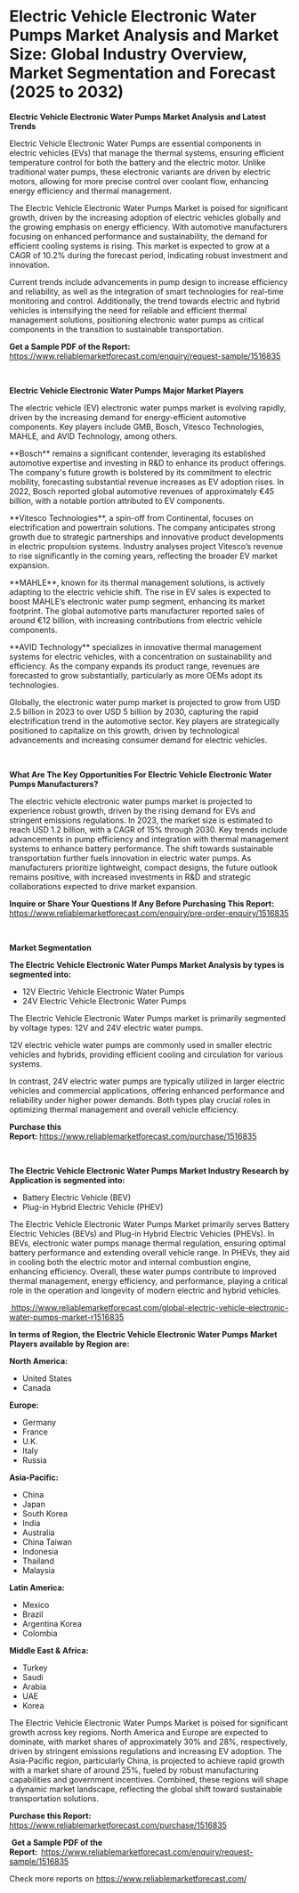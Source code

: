 <p><h1>Electric Vehicle Electronic Water Pumps Market Analysis and Market Size: Global Industry Overview, Market Segmentation and Forecast (2025 to 2032)</h1></p><p><strong>Electric Vehicle Electronic Water Pumps Market Analysis and Latest Trends</strong></p>
<p><p>Electric Vehicle Electronic Water Pumps are essential components in electric vehicles (EVs) that manage the thermal systems, ensuring efficient temperature control for both the battery and the electric motor. Unlike traditional water pumps, these electronic variants are driven by electric motors, allowing for more precise control over coolant flow, enhancing energy efficiency and thermal management.</p><p>The Electric Vehicle Electronic Water Pumps Market is poised for significant growth, driven by the increasing adoption of electric vehicles globally and the growing emphasis on energy efficiency. With automotive manufacturers focusing on enhanced performance and sustainability, the demand for efficient cooling systems is rising. This market is expected to grow at a CAGR of 10.2% during the forecast period, indicating robust investment and innovation.</p><p>Current trends include advancements in pump design to increase efficiency and reliability, as well as the integration of smart technologies for real-time monitoring and control. Additionally, the trend towards electric and hybrid vehicles is intensifying the need for reliable and efficient thermal management solutions, positioning electronic water pumps as critical components in the transition to sustainable transportation.</p></p>
<p><strong>Get a Sample PDF of the Report:&nbsp;</strong> <a href="https://www.reliablemarketforecast.com/enquiry/request-sample/1516835?utm_campaign=3538&utm_medium=2&utm_source=Github&utm_content=ia&utm_term=30032025&utm_id=electric-vehicle-electronic-water-pumps">https://www.reliablemarketforecast.com/enquiry/request-sample/1516835</a></p>
<p>&nbsp;</p>
<p><strong>Electric Vehicle Electronic Water Pumps Major Market Players</strong></p>
<p><p>The electric vehicle (EV) electronic water pumps market is evolving rapidly, driven by the increasing demand for energy-efficient automotive components. Key players include GMB, Bosch, Vitesco Technologies, MAHLE, and AVID Technology, among others.</p><p>**Bosch** remains a significant contender, leveraging its established automotive expertise and investing in R&D to enhance its product offerings. The company's future growth is bolstered by its commitment to electric mobility, forecasting substantial revenue increases as EV adoption rises. In 2022, Bosch reported global automotive revenues of approximately €45 billion, with a notable portion attributed to EV components.</p><p>**Vitesco Technologies**, a spin-off from Continental, focuses on electrification and powertrain solutions. The company anticipates strong growth due to strategic partnerships and innovative product developments in electric propulsion systems. Industry analyses project Vitesco’s revenue to rise significantly in the coming years, reflecting the broader EV market expansion.</p><p>**MAHLE**, known for its thermal management solutions, is actively adapting to the electric vehicle shift. The rise in EV sales is expected to boost MAHLE’s electronic water pump segment, enhancing its market footprint. The global automotive parts manufacturer reported sales of around €12 billion, with increasing contributions from electric vehicle components.</p><p>**AVID Technology** specializes in innovative thermal management systems for electric vehicles, with a concentration on sustainability and efficiency. As the company expands its product range, revenues are forecasted to grow substantially, particularly as more OEMs adopt its technologies.</p><p>Globally, the electronic water pump market is projected to grow from USD 2.5 billion in 2023 to over USD 5 billion by 2030, capturing the rapid electrification trend in the automotive sector. Key players are strategically positioned to capitalize on this growth, driven by technological advancements and increasing consumer demand for electric vehicles.</p></p>
<p>&nbsp;</p>
<p><strong>What Are The Key Opportunities For Electric Vehicle Electronic Water Pumps Manufacturers?</strong></p>
<p><p>The electric vehicle electronic water pumps market is projected to experience robust growth, driven by the rising demand for EVs and stringent emissions regulations. In 2023, the market size is estimated to reach USD 1.2 billion, with a CAGR of 15% through 2030. Key trends include advancements in pump efficiency and integration with thermal management systems to enhance battery performance. The shift towards sustainable transportation further fuels innovation in electric water pumps. As manufacturers prioritize lightweight, compact designs, the future outlook remains positive, with increased investments in R&D and strategic collaborations expected to drive market expansion.</p></p>
<p><strong>Inquire or Share Your Questions If Any Before Purchasing This Report:</strong> <a href="https://www.reliablemarketforecast.com/enquiry/pre-order-enquiry/1516835?utm_campaign=3538&utm_medium=2&utm_source=Github&utm_content=ia&utm_term=30032025&utm_id=electric-vehicle-electronic-water-pumps">https://www.reliablemarketforecast.com/enquiry/pre-order-enquiry/1516835</a></p>
<p>&nbsp;</p>
<p><strong>Market Segmentation</strong></p>
<p><strong>The Electric Vehicle Electronic Water Pumps Market Analysis by types is segmented into:</strong></p>
<p><ul><li>12V Electric Vehicle Electronic Water Pumps</li><li>24V Electric Vehicle Electronic Water Pumps</li></ul></p>
<p><p>The Electric Vehicle Electronic Water Pumps market is primarily segmented by voltage types: 12V and 24V electric water pumps. </p><p>12V electric vehicle water pumps are commonly used in smaller electric vehicles and hybrids, providing efficient cooling and circulation for various systems. </p><p>In contrast, 24V electric water pumps are typically utilized in larger electric vehicles and commercial applications, offering enhanced performance and reliability under higher power demands. Both types play crucial roles in optimizing thermal management and overall vehicle efficiency.</p></p>
<p><strong>Purchase this Report:&nbsp;</strong><a href="https://www.reliablemarketforecast.com/purchase/1516835?utm_campaign=3538&utm_medium=2&utm_source=Github&utm_content=ia&utm_term=30032025&utm_id=electric-vehicle-electronic-water-pumps">https://www.reliablemarketforecast.com/purchase/1516835</a></p>
<p>&nbsp;</p>
<p><strong>The Electric Vehicle Electronic Water Pumps Market Industry Research by Application is segmented into:</strong></p>
<p><ul><li>Battery Electric Vehicle (BEV)</li><li>Plug-in Hybrid Electric Vehicle (PHEV)</li></ul></p>
<p><p>The Electric Vehicle Electronic Water Pumps Market primarily serves Battery Electric Vehicles (BEVs) and Plug-in Hybrid Electric Vehicles (PHEVs). In BEVs, electronic water pumps manage thermal regulation, ensuring optimal battery performance and extending overall vehicle range. In PHEVs, they aid in cooling both the electric motor and internal combustion engine, enhancing efficiency. Overall, these water pumps contribute to improved thermal management, energy efficiency, and performance, playing a critical role in the operation and longevity of modern electric and hybrid vehicles.</p></p>
<p><a href="https://www.reliablemarketforecast.com/global-electric-vehicle-electronic-water-pumps-market-r1516835?utm_campaign=3538&utm_medium=2&utm_source=Github&utm_content=ia&utm_term=30032025&utm_id=electric-vehicle-electronic-water-pumps">&nbsp;https://www.reliablemarketforecast.com/global-electric-vehicle-electronic-water-pumps-market-r1516835</a></p>
<p><strong>In terms of Region, the Electric Vehicle Electronic Water Pumps Market Players available by Region are:</strong></p>
<p>
    <p> <strong> North America: </strong>
        <ul>
            <li>United States</li>
            <li>Canada</li>
        </ul>
        </p> 
    <p> <strong> Europe: </strong>
        <ul>
            <li>Germany</li>
            <li>France</li>
            <li>U.K.</li>
            <li>Italy</li>
            <li>Russia</li>
        </ul>
        </p> 
    <p> <strong> Asia-Pacific: </strong>
        <ul>
            <li>China</li>
            <li>Japan</li>
            <li>South Korea</li>
            <li>India</li>
            <li>Australia</li>
            <li>China Taiwan</li>
            <li>Indonesia</li>
            <li>Thailand</li>
            <li>Malaysia</li>
        </ul>
        </p> 
    <p> <strong> Latin America: </strong>
        <ul>
            <li>Mexico</li>
            <li>Brazil</li>
            <li>Argentina Korea</li>
            <li>Colombia</li>
        </ul>
        </p> 
    <p> <strong> Middle East & Africa: </strong>
        <ul>
            <li>Turkey</li>
            <li>Saudi</li>
            <li>Arabia</li>
            <li>UAE</li>
            <li>Korea</li>
        </ul>
    </p>
    </p>
<p><p>The Electric Vehicle Electronic Water Pumps Market is poised for significant growth across key regions. North America and Europe are expected to dominate, with market shares of approximately 30% and 28%, respectively, driven by stringent emissions regulations and increasing EV adoption. The Asia-Pacific region, particularly China, is projected to achieve rapid growth with a market share of around 25%, fueled by robust manufacturing capabilities and government incentives. Combined, these regions will shape a dynamic market landscape, reflecting the global shift toward sustainable transportation solutions.</p></p>
<p><strong>Purchase this Report: </strong><a href="https://www.reliablemarketforecast.com/purchase/1516835?utm_campaign=3538&utm_medium=2&utm_source=Github&utm_content=ia&utm_term=30032025&utm_id=electric-vehicle-electronic-water-pumps">https://www.reliablemarketforecast.com/purchase/1516835</a></p>
<p>&nbsp;<strong>Get a Sample PDF of the Report:&nbsp;&nbsp;</strong><a href="https://www.reliablemarketforecast.com/enquiry/request-sample/1516835?utm_campaign=3538&utm_medium=2&utm_source=Github&utm_content=ia&utm_term=30032025&utm_id=electric-vehicle-electronic-water-pumps">https://www.reliablemarketforecast.com/enquiry/request-sample/1516835</a></p>
<p><strong></strong></p>
<p>Check more reports on <a href="https://www.reliablemarketforecast.com/?utm_campaign=3538&utm_medium=2&utm_source=Github&utm_content=ia&utm_term=30032025&utm_id=electric-vehicle-electronic-water-pumps">https://www.reliablemarketforecast.com/</a></p>